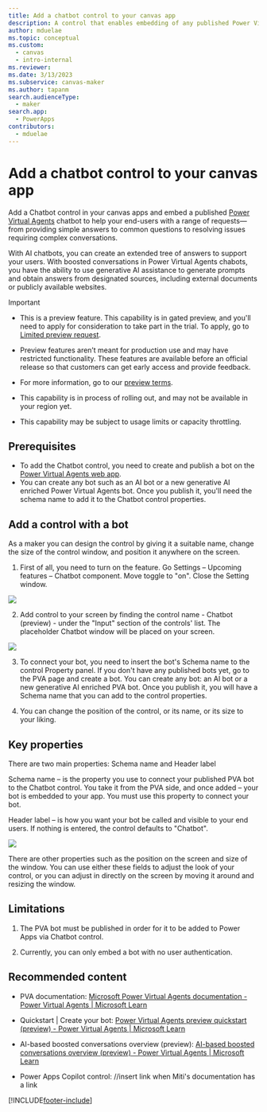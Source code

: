 ```yaml
---
title: Add a chatbot control to your canvas app
description: A control that enables embedding of any published Power Virtual Agent (PVA) bot into Power Apps for end-user.
author: mduelae
ms.topic: conceptual
ms.custom: 
  - canvas
  - intro-internal
ms.reviewer: 
ms.date: 3/13/2023
ms.subservice: canvas-maker
ms.author: tapanm
search.audienceType: 
  - maker
search.app: 
  - PowerApps
contributors:
  - mduelae
---
```


# Add a chatbot control to your canvas app

Add a Chatbot control in your canvas apps and embed a published [Power Virtual Agents](/power-virtual-agents/fundamentals-what-is-power-virtual-agents) chatbot to help your end-users with a range of requests&mdash;from providing simple answers to common questions to resolving issues requiring complex conversations. 

With AI chatbots, you can create an extended tree of answers to support your users. With boosted conversations in Power Virtual Agents chabots, you have the ability to use generative AI assistance to generate prompts and obtain answers from designated sources, including external documents or publicly available websites.


> [!IMPORTANT]
>
> - This is a preview feature. This capability is in gated preview, and you'll need to apply for consideration to take part in the trial. To apply, go to [Limited preview request](https://forms.office.com/Pages/ResponsePage.aspx?id=v4j5cvGGr0GRqy180BHbR2LogRPRiTJDo1Rd8KnmcFRUMzlLTDZVQlJKSzNIWkVCMzE0VDFYVzk2QS4u).
>
> - Preview features aren’t meant for production use and may have restricted functionality. These features are available before an official release so that customers can get early access and provide feedback.
>
> - For more information, go to our [preview terms](https://go.microsoft.com/fwlink/?linkid=2189520).
>
> - This capability is in process of rolling out, and may not be available in your region yet.
>
> - This capability  may be subject to usage limits or capacity throttling.

## Prerequisites 

- To add the Chatbot control, you need to create and publish a bot on the [Power Virtual Agents web app](/power-virtual-agents/fundamentals-what-is-power-virtual-agents-portal).
- You can create any bot such as an AI bot or a new generative AI enriched Power Virtual Agents bot. Once you publish it, you'll need the schema name to add it to the Chatbot control properties.  


## Add a control with a bot

As a maker you can design the control by giving it a suitable name, change the size of the control window, and position it anywhere on the screen.


1. First of all, you need to turn on the feature. Go Settings – Upcoming features – Chatbot component. Move toggle to "on". Close the Setting window.

![](media/image2.png)

2. Add control to your screen by finding the control name - Chatbot (preview) - under the "Input" section of the controls' list. The placeholder Chatbot window will be placed on your screen.

![](media/image3.png)

3. To connect your bot, you need to insert the bot's Schema name to the control Property panel. If you don't have any published bots yet, go to the PVA page and create a bot. You can create any bot: an AI bot or a new generative AI enriched PVA bot. Once you publish it, you will have a Schema name that you can add to the control properties.

4. You can change the position of the control, or its name, or its size to your liking.

## Key properties 

There are two main properties: Schema name and Header label

Schema name – is the property you use to connect your published PVA bot to the Chatbot control. You take it from the PVA side, and once added – your bot is embedded to your app. You must use this property to connect your bot.

Header label – is how you want your bot be called and visible to your end users. If nothing is entered, the control defaults to "Chatbot".

![](media/image4.png)

There are other properties such as the position on the screen and size of the window. You can use either these fields to adjust the look of your control, or you can adjust in directly on the screen by moving it around and resizing the window.

## Limitations

1. The PVA bot must be published in order for it to be added to Power Apps via Chatbot control.

2. Currently, you can only embed a bot with no user authentication.

## Recommended content

-  PVA documentation: [Microsoft Power Virtual Agents documentation - Power Virtual Agents \| Microsoft Learn](https://learn.microsoft.com/en-us/power-virtual-agents/)

-  Quickstart \| Create your bot: [Power Virtual Agents preview quickstart (preview) - Power Virtual Agents \| Microsoft Learn](https://learn.microsoft.com/en-us/power-virtual-agents/preview/quickstart)

-  AI-based boosted conversations overview (preview): [AI-based boosted conversations overview (preview) - Power Virtual Agents \| Microsoft Learn](https://learn.microsoft.com/en-us/power-virtual-agents/nlu-gpt-overview)

-  Power Apps Copilot control: //insert link when Miti's documentation has a link



[!INCLUDE[footer-include](../../includes/footer-banner.md)]
